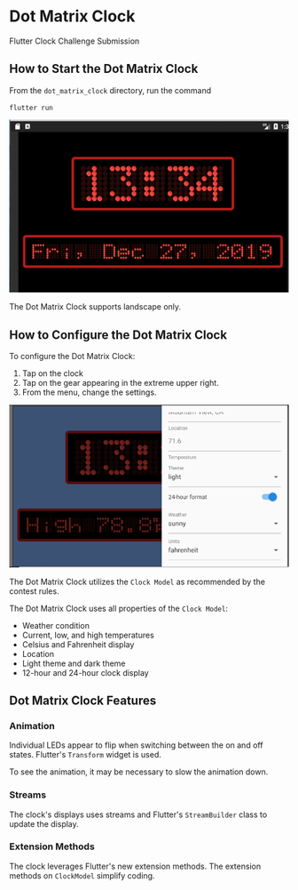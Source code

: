 # Dot Matrix Clock

Flutter Clock Challenge Submission

## How to Start the Dot Matrix Clock

From the `dot_matrix_clock` directory, run the command

```
flutter run
```

![Dot Matrix Clock](clock.png)


The Dot Matrix Clock supports landscape only.

## How to Configure the Dot Matrix Clock

To configure the Dot Matrix Clock:

1.  Tap on the clock
2.  Tap on the gear appearing in the extreme upper right.
3.  From the menu, change the settings.

![Customization](customization.png)

The Dot Matrix Clock utilizes the `Clock Model` as recommended by the contest rules.

The Dot Matrix Clock uses all properties of the `Clock Model`:

* Weather condition
* Current, low, and high temperatures
* Celsius and Fahrenheit display
* Location
* Light theme and dark theme
* 12-hour and 24-hour clock display

## Dot Matrix Clock Features

### Animation

Individual LEDs appear to flip when switching between the on and off states.  Flutter's `Transform` widget is used.

To see the animation, it may be necessary to slow the animation down.

### Streams

The clock's displays uses streams and Flutter's `StreamBuilder` class to update the display.

### Extension Methods

The clock leverages Flutter's new extension methods. The extension methods on `ClockModel` simplify coding.







